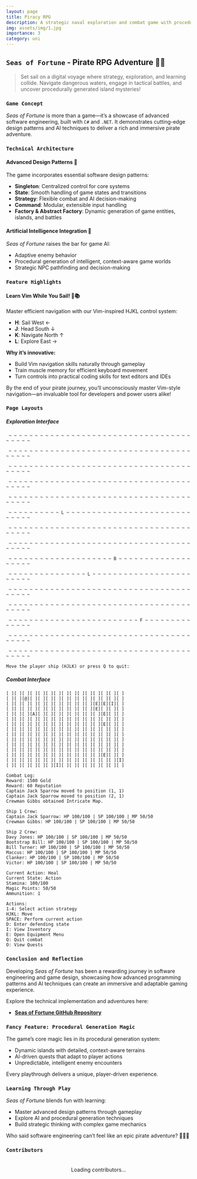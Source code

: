 ```yaml
---
layout: page
title: Piracy RPG
description: A strategic naval exploration and combat game with procedural generation and advanced software design patterns
img: assets/img/1.jpg
importance: 3
category: uni
---
```


## `Seas of Fortune` - Pirate RPG Adventure 🏴‍☠️  

> Set sail on a digital voyage where strategy, exploration, and learning collide. Navigate dangerous waters, engage in tactical battles, and uncover procedurally generated island mysteries!  

### `Game Concept`  

*Seas of Fortune* is more than a game—it’s a showcase of advanced software engineering, built with `C#` and `.NET`. It demonstrates cutting-edge design patterns and AI techniques to deliver a rich and immersive pirate adventure.  

### `Technical Architecture`  

#### Advanced Design Patterns 🧩  

The game incorporates essential software design patterns:  
- **Singleton**: Centralized control for core systems  
- **State**: Smooth handling of game states and transitions  
- **Strategy**: Flexible combat and AI decision-making  
- **Command**: Modular, extensible input handling  
- **Factory & Abstract Factory**: Dynamic generation of game entities, islands, and battles  

#### Artificial Intelligence Integration 🤖  

*Seas of Fortune* raises the bar for game AI:  
- Adaptive enemy behavior  
- Procedural generation of intelligent, context-aware game worlds  
- Strategic NPC pathfinding and decision-making  

### `Feature Highlights`  

#### Learn Vim While You Sail! 🧭📚  

Master efficient navigation with our Vim-inspired HJKL control system:  
- **H**: Sail West ←  
- **J**: Head South ↓  
- **K**: Navigate North ↑  
- **L**: Explore East →  

**Why it’s innovative:**  
- Build Vim navigation skills naturally through gameplay  
- Train muscle memory for efficient keyboard movement  
- Turn controls into practical coding skills for text editors and IDEs  

By the end of your pirate journey, you’ll unconsciously master Vim-style navigation—an invaluable tool for developers and power users alike!  

### `Page Layouts`

##### Exploration Interface
```
 ~ ~ ~ ~ ~ ~ ~ ~ ~ ~ ~ ~ ~ ~ ~ ~ ~ ~ ~ ~ ~ ~ ~ ~ ~ ~ ~ ~ ~ ~ ~ ~ ~ ~ ~ ~ ~ ~ ~ ~
                                                                                
 ~ ~ ~ ~ ~ ~ ~ ~ ~ ~ ~ ~ ~ ~ ~ ~ ~ ~ ~ ~ ~ ~ ~ ~ ~ ~ ~ ~ ~ ~ ~ ~ ~ ~ ~ ~ ~ ~ ~ ~
                                                                                
 ~ ~ ~ ~ ~ ~ ~ ~ ~ ~ ~ ~ ~ ~ ~ ~ ~ ~ ~ ~ ~ ~ ~ ~ ~ ~ ~ ~ ~ ~ ~ ~ ~ ~ ~ ~ ~ ~ ~ ~
                                                                                
 ~ ~ ~ ~ ~ ~ ~ ~ ~ ~ ~ ~ ~ ~ ~ ~ ~ ~ ~ ~ ~ ~ ~ ~ ~ ~ ~ ~ ~ ~ ~ ~ ~ ~ ~ ~ ~ ~ ~ ~
                                                                                
 ~ ~ ~ ~ ~ ~ ~ ~ ~ ~ ~ ~ ~ ~ ~ ~ ~ ~ ~ ~ ~ ~ ~ ~ ~ ~ ~ ~ ~ ~ ~ ~ ~ ~ ~ ~ ~ ~ ~ ~
                                                                                
 ~ ~ ~ ~ ~ ~ ~ ~ ~ ~ L ~ ~ ~ ~ ~ ~ ~ ~ ~ ~ ~ ~ ~ ~ ~ ~ ~ ~ ~ ~ ~ ~ ~ ~ ~ ~ ~ ~ ~
                                                                                
 ~ ~ ~ ~ ~ ~ ~ ~ ~ ~ ~ ~ ~ ~ ~ ~ ~ ~ ~ ~ ~ ~ ~ ~ ~ ~ ~ ~ ~ ~ ~ ~ ~ ~ ~ ~ ~ ~ ~ ~
                                                                                
 ~ ~ ~ ~ ~ ~ ~ ~ ~ ~ ~ ~ ~ ~ ~ ~ ~ ~ ~ ~ ~ ~ ~ ~ ~ ~ ~ ~ ~ ~ ~ ~ ~ ~ ~ ~ ~ ~ ~ ~
                                                                                
 ~ ~ ~ ~ ~ ~ ~ ~ ~ ~ ~ ~ ~ ~ ~ ~ ~ ~ ~ ~ B ~ ~ ~ ~ ~ ~ ~ ~ ~ ~ ~ ~ ~ ~ ~ ~ ~ ~ ~
                                                                                
 ~ ~ ~ ~ ~ ~ ~ ~ ~ ~ ~ ~ ~ ~ ~ L ~ ~ ~ ~ ~ ~ ~ ~ ~ ~ ~ ~ ~ ~ ~ ~ ~ ~ ~ ~ ~ ~ ~ ~
                                                                                
 ~ ~ ~ ~ ~ ~ ~ ~ ~ ~ ~ ~ ~ ~ ~ ~ ~ ~ ~ ~ ~ ~ ~ ~ ~ ~ ~ ~ ~ ~ ~ ~ ~ ~ ~ ~ ~ ~ ~ ~
                                                                                
 ~ ~ ~ ~ ~ ~ ~ ~ ~ ~ ~ ~ ~ ~ ~ ~ ~ ~ ~ ~ ~ ~ ~ ~ ~ ~ ~ ~ ~ ~ ~ ~ ~ ~ ~ ~ ~ ~ ~ ~
                                                                                
 ~ ~ ~ ~ ~ ~ ~ ~ ~ ~ ~ ~ ~ ~ ~ ~ ~ ~ ~ ~ ~ ~ ~ ~ ~ F ~ ~ ~ ~ ~ ~ ~ ~ ~ ~ ~ ~ ~ ~
                                                                                
 ~ ~ ~ ~ ~ ~ ~ ~ ~ ~ ~ ~ ~ ~ ~ ~ ~ ~ ~ ~ ~ ~ ~ ~ ~ ~ ~ ~ ~ ~ ~ ~ ~ ~ ~ ~ ~ ~ ~ ~
                                                                                
 ~ ~ ~ ~ ~ ~ ~ ~ ~ ~ ~ ~ ~ ~ ~ ~ ~ ~ ~ ~ ~ ~ ~ ~ ~ ~ ~ ~ ~ ~ ~ ~ ~ ~ ~ ~ ~ ~ ~ ~
                                                                                
Move the player ship (HJLK) or press Q to quit:
```

##### Combat Interface
```
[ ][ ][ ][ ][ ][ ][ ][ ][ ][ ][ ][ ][ ][ ][ ]
[ ][ ][@][ ][ ][ ][ ][ ][ ][ ][ ][ ][ ][ ][ ]
[ ][ ][ ][ ][ ][ ][ ][ ][ ][ ][ ][E][E][I][ ]
[ ][ ][ ][ ][ ][ ][ ][ ][ ][ ][ ][E][ ][ ][ ]
[ ][ ][ ][A][ ][ ][ ][ ][ ][ ][ ][ ][E][ ][ ]
[ ][ ][ ][ ][ ][ ][ ][ ][ ][ ][ ][ ][ ][ ][ ]
[ ][ ][ ][ ][ ][ ][ ][ ][ ][ ][ ][ ][E][ ][ ]
[ ][ ][ ][ ][ ][ ][ ][ ][ ][ ][ ][ ][ ][ ][ ]
[ ][ ][ ][ ][ ][ ][ ][ ][ ][ ][ ][ ][ ][ ][ ]
[ ][ ][ ][ ][ ][ ][ ][ ][ ][ ][ ][ ][ ][ ][ ]
[ ][ ][ ][ ][ ][ ][ ][ ][ ][ ][ ][ ][ ][ ][ ]
[ ][ ][ ][ ][ ][ ][ ][ ][ ][ ][ ][ ][ ][ ][ ]
[ ][ ][ ][ ][ ][ ][ ][ ][ ][ ][ ][ ][E][ ][ ]
[ ][ ][ ][ ][ ][ ][ ][ ][ ][ ][ ][ ][ ][ ][I]
[ ][ ][ ][ ][ ][ ][I][ ][ ][ ][ ][ ][ ][ ][ ]

Combat Log:
Reward: 1500 Gold
Reward: 60 Reputation
Captain Jack Sparrow moved to position (1, 1)
Captain Jack Sparrow moved to position (2, 1)
Crewman Gibbs obtained Intricate Map.

Ship 1 Crew:
Captain Jack Sparrow: HP 100/100 | SP 100/100 | MP 50/50
Crewman Gibbs: HP 100/100 | SP 100/100 | MP 50/50

Ship 2 Crew:
Davy Jones: HP 100/100 | SP 100/100 | MP 50/50
Bootstrap Bill: HP 100/100 | SP 100/100 | MP 50/50
Bill Turner: HP 100/100 | SP 100/100 | MP 50/50
Maccus: HP 100/100 | SP 100/100 | MP 50/50
Clanker: HP 100/100 | SP 100/100 | MP 50/50
Victor: HP 100/100 | SP 100/100 | MP 50/50

Current Action: Heal
Current State: Action
Stamina: 100/100
Magic Points: 50/50
Ammunition: 1

Actions:
1-4: Select action strategy
HJKL: Move
SPACE: Perform current action
D: Enter defending state
I: View Inventory
E: Open Equipment Menu
Q: Quit combat
O: View Quests
```

### `Conclusion and Reflection`  

Developing *Seas of Fortune* has been a rewarding journey in software engineering and game design, showcasing how advanced programming patterns and AI techniques can create an immersive and adaptable gaming experience.  

Explore the technical implementation and adventures here:  
- **[Seas of Fortune GitHub Repository](https://github.com/Andebugulin/rpg_pirates)**  

### `Fancy Feature: Procedural Generation Magic`  

The game’s core magic lies in its procedural generation system:  
- Dynamic islands with detailed, context-aware terrains  
- AI-driven quests that adapt to player actions  
- Unpredictable, intelligent enemy encounters  

Every playthrough delivers a unique, player-driven experience.  

### `Learning Through Play`  

*Seas of Fortune* blends fun with learning:  
- Master advanced design patterns through gameplay  
- Explore AI and procedural generation techniques  
- Build strategic thinking with complex game mechanics  

Who said software engineering can’t feel like an epic pirate adventure? 🌊🏴‍☠️  

### `Contributors`  

<div id="contributors-list" style="display: flex; flex-wrap: wrap; justify-content: space-around; padding: 20px;">Loading contributors...</div>
<script>
  async function fetchContributors() {
    const url = 'https://api.github.com/repos/Andebugulin/rpg_pirates/contributors';
    const response = await fetch(url);
    const contributors = await response.json();

    const contributorsHtml = contributors.map(contributor =>
      `<div class="contributor" style="margin: 10px; text-align: center;">
        <img src="${contributor.avatar_url}" alt="${contributor.login}" style="width: 100px; height: 100px; border-radius: 50%; display: block; margin: auto;">
        <p><a href="${contributor.html_url}" target="_blank">${contributor.login}</a></p>
      </div>`
    ).join('');

    document.getElementById('contributors-list').innerHTML = contributorsHtml;
  }

  fetchContributors();
</script>

